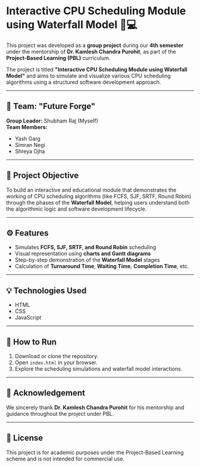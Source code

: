 # Interactive CPU Scheduling Module using Waterfall Model 🧠💻

This project was developed as a **group project** during our **4th semester** under the mentorship of **Dr. Kamlesh Chandra Purohit**, as part of the **Project-Based Learning (PBL)** curriculum.

The project is titled **"Interactive CPU Scheduling Module using Waterfall Model"** and aims to simulate and visualize various CPU scheduling algorithms using a structured software development approach.

---

## 👥 Team: "Future Forge"

**Group Leader:** Shubham Raj (Myself)  
**Team Members:**
- Yash Garg  
- Simran Negi  
- Shreya Ojha

---

## 🧩 Project Objective
To build an interactive and educational module that demonstrates the working of CPU scheduling algorithms (like FCFS, SJF, SRTF, Round Robin) through the phases of the **Waterfall Model**, helping users understand both the algorithmic logic and software development lifecycle.

---

## ⚙️ Features
- Simulates **FCFS, SJF, SRTF, and Round Robin** scheduling
- Visual representation using **charts and Gantt diagrams**
- Step-by-step demonstration of the **Waterfall Model** stages
- Calculation of **Turnaround Time**, **Waiting Time**, **Completion Time**, etc.

---

## 💡 Technologies Used
- HTML  
- CSS  
- JavaScript  

---

## 📂 How to Run
1. Download or clone the repository.
2. Open `index.html` in your browser.
3. Explore the scheduling simulations and waterfall model interactions.

---

## 📜 Acknowledgement
We sincerely thank **Dr. Kamlesh Chandra Purohit** for his mentorship and guidance throughout the project under PBL.

---

## 📄 License
This project is for academic purposes under the Project-Based Learning scheme and is not intended for commercial use.

